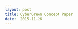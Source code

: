 ```yaml
---
layout: post
title: CyberGreen Concept Paper
date:  2015-11-26
---
```

<div data-configid="21521989/31587240" style="width:525px; height:371px;" class="issuuembed"></div>
<script type="text/javascript" src="//e.issuu.com/embed.js" async="true"></script>
